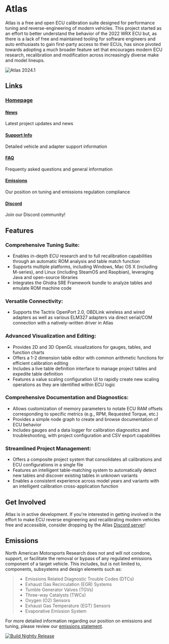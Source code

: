 # Atlas

Atlas is a free and open ECU calibration suite designed for performance tuning and reverse-engineering of modern vehicles. This project started as an effort to better understand the behavior of the 2022 WRX ECU but, as there is a lack of free and maintained tooling for software engineers and auto enthusiasts to gain first-party access to their ECUs, has since pivoted towards adopting a much broader feature set that encourages modern ECU research, recalibration and modification across increasingly diverse make and model lineups.

![Atlas 2024.1](https://github.com/atlas-tuning/atlas-public/blob/main/java/screenshots/atlas_new1.png?raw=true "Atlas 2025.2 running on MacOS")

## Links
### [Homepage](https://motorsportsresearch.org)
#### [News](https://motorsportsresearch.org/news)
Latest project updates and news
#### [Support Info](https://motorsportsresearch.org/support)
Detailed vehicle and adapter support information
#### [FAQ](https://motorsportsresearch.org/faq)
Frequenty asked questions and general information
#### [Emissions](https://motorsportsresearch.org/emissions)
Our position on tuning and emissions regulation compliance
#### [Discord](https://motorsportsresearch.org/discord)
Join our Discord community!

## Features
### Comprehensive Tuning Suite:
* Enables in-depth ECU research and to full recalibration capabilities through an automatic ROM analysis and table match function
* Supports multiple platforms, including Windows, Mac OS X (including M-series), and Linux (including SteamOS and Raspbian), leveraging Java and open-source libraries
* Integrates the Ghidra SRE Framework bundle to analyze tables and emulate ROM machine code

### Versatile Connectivity:
* Supports the Tactrix OpenPort 2.0, OBDLink wireless and wired adapters as well as various ELM327 adapters via direct serial/COM connection with a natively-written driver in Atlas

### Advanced Visualization and Editing:
* Provides 2D and 3D OpenGL visualizations for gauges, tables, and function charts
* Offers a 1-2 dimension table editor with common arithmetic functions for efficient calibration editing
* Includes a live table definition interface to manage project tables and expedite table definition
* Features a value scaling configuration UI to rapidly create new scaling operations as they are identified within ECU logic

### Comprehensive Documentation and Diagnostics:
* Allows customization of memory parameters to notate ECU RAM offsets corresponding to specific metrics (e.g., RPM, Requested Torque, etc.)
* Provides a simple node graph to create and browse documentation of ECU behavior
* Includes gauges and a data logger for calibration diagnostics and troubleshooting, with project configuration and CSV export capabilities

### Streamlined Project Management:
* Offers a composite project system that consolidates all calibrations and ECU configurations in a single file
* Features an intelligent table-matching system to automatically detect new tables and discover existing tables in unknown variants
* Enables a consistent experience across model years and variants with an intelligent calibration cross-application function

## Get Involved
Atlas is in active development. If you're interested in getting involved in the effort to make ECU reverse engineering and recalibrating modern vehicles free and accessible, consider dropping by the Atlas [Discord server](https://motorsportsresearch.org/discord)!
 
## Emissions
North American Motorsports Research does not and will not condone, support, or facilitate the removal or bypass of any regulated emissions component of a target vehicle. This includes, but is not limited to, components, subsystems and design elements such as:

> - Emissions Related Diagnostic Trouble Codes (DTCs)
> - Exhaust Gas Recirculation (EGR) Systems
> - Tumble Generator Valves (TGVs)
> - Three-way Catalysts (TWCs)
> - Oxygen (O2) Sensors
> - Exhaust Gas Temperature (EGT) Sensors
> - Evaporative Emission System

For more detailed information regarding our position on emissions and tuning, please review our [emissions statement](https://motorsportsresearch.org/emissions).

[![Build Nightly Release](https://github.com/motorsportsresearch/atlas/actions/workflows/nightlybuild.yml/badge.svg?branch=main)](https://github.com/motorsportsresearch/atlas/actions/workflows/nightlybuild.yml)
